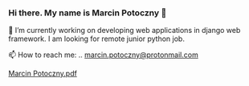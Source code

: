 ### Hi there. My name is Marcin Potoczny 👋

🌱 I’m currently working on developing web applications in django web framework. I am looking for remote junior python job.

📫 How to reach me: ..
marcin.potoczny@protonmail.com

<!--
**marpot/marpot** is a ✨ _special_ ✨ repository because its `README.md` (this file) appears on your GitHub profile.

Here are some ideas to get you started:

- 🔭 I’m currently working on ...
- 🌱 I’m currently learning ...
- 👯 I’m looking to collaborate on ...
- 🤔 I’m looking for help with ...
- 💬 Ask me about ...
- 📫 How to reach me: ...
- 😄 Pronouns: ...
- ⚡ Fun fact: ...
-->
[Marcin Potoczny.pdf](https://github.com/marpot/marpot/files/13373620/Marcin.Potoczny.pdf)
